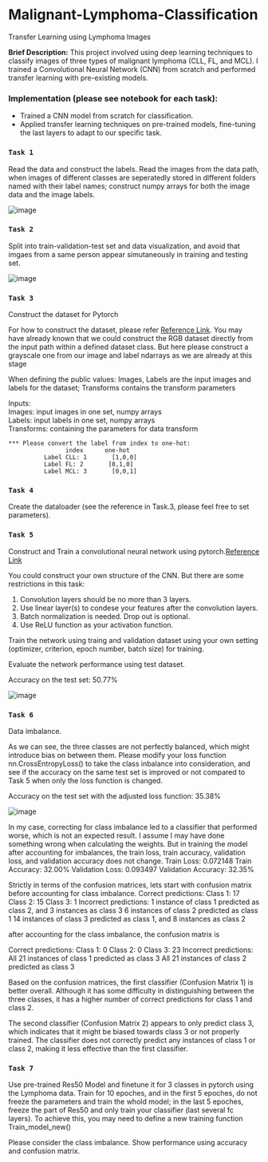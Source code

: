 # Malignant-Lymphoma-Classification

Transfer Learning using Lymphoma Images

**Brief Description:** This project involved using deep learning techniques to classify images of three types of malignant lymphoma (CLL, FL, and MCL). I trained a Convolutional Neural Network (CNN) from scratch and performed transfer learning with pre-existing models.

### Implementation (please see notebook for each task):
* Trained a CNN model from scratch for classification.
* Applied transfer learning techniques on pre-trained models, fine-tuning the last layers to adapt to our specific task.

### **`Task 1 `** 
Read the data and construct the labels. Read the images from the data path, when images of different classes are seperatedly stored in different folders named with their label names;
construct numpy arrays for both the image data and the image labels.

![image](https://github.com/travislatchman/Malignant-Lymphoma-Classification/assets/32372013/f88d2b46-accb-407c-b1b5-689ffddd6632)


### **`Task 2 `** 
Split into train-validation-test set and data visualization, and avoid that imgaes from a same person appear simutaneously in training and testing set.

![image](https://github.com/travislatchman/Malignant-Lymphoma-Classification/assets/32372013/444946a4-7bd4-4bc1-8dd3-e971344244e6)


### **`Task 3 `** 
Construct the dataset for Pytorch

For how to construct the dataset, please refer [Reference Link](https://pytorch.org/tutorials/beginner/basics/data_tutorial.html). You may have already known that we could construct the RGB dataset directly from the input path within a defined dataset class. But here please construct a grayscale one from our image and label ndarrays as we are already at this stage

When defining the public values: Images, Labels are the input images and labels for the dataset; Transforms contains the transform parameters

Inputs:  
    Images: input images in one set, numpy arrays  
    Labels: input labels in one set, numpy arrays  
    Transforms: containing the parameters for data transform   


    *** Please convert the label from index to one-hot:  
                    index      one-hot  
              Label CLL: 1       [1,0,0]  
              Label FL: 2       [0,1,0]  
              Label MCL: 3       [0,0,1]  

### **`Task 4 `** 
Create the dataloader (see the reference in Task.3, please feel free to set parameters).

### **`Task 5 `** 
Construct and Train a convolutional neural network using pytorch.[Reference Link](https://pytorch.org/tutorials/beginner/basics/buildmodel_tutorial.html)

You could construct your own structure of the CNN. But there are some restrictions in this task:

1. Convolution layers should be no more than 3 layers.
2. Use linear layer(s) to condese your features after the convolution layers.
3. Batch normalization is needed. Drop out is optional.
4. Use ReLU function as your activation function.

Train the network using traing and validation dataset using your own setting (optimizer, criterion, epoch number, batch size) for training.

Evaluate the network performance using test dataset.

Accuracy on the test set: 50.77%

![image](https://github.com/travislatchman/Malignant-Lymphoma-Classification/assets/32372013/60890d10-6078-4164-b466-4ed94613ede4)

### **`Task 6 `** 

Data imbalance.

As we can see, the three classes are not perfectly balanced, which might introduce bias on between them. Please modify your loss function nn.CrossEntropyLoss() to take the class inbalance into consideration, and see if the accuracy on the same test set is improved or not compared to Task 5 when only the loss function is changed.

Accuracy on the test set with the adjusted loss function: 35.38%  

![image](https://github.com/travislatchman/Malignant-Lymphoma-Classification/assets/32372013/83b21f9b-a7c7-49da-9459-412f2eef8cac)


In my case, correcting for class imbalance led to a classifier that performed worse, which is not an expected result. I assume I may have done something wrong when calculating the weights. But in training the model after accounting for imbalances, the train loss, train accuracy, validation loss, and validation accuracy does not change. Train Loss: 0.072148  Train Accuracy: 32.00%  Validation Loss: 0.093497  Validation Accuracy: 32.35%

Strictly in terms of the confusion matrices, lets start with confusion matrix before accounting for class imbalance. 
Correct predictions: 
Class 1: 17 
Class 2: 15 
Class 3: 1 
Incorrect predictions: 
1 instance of class 1 predicted as class 2, and 3 instances as class 3 
6 instances of class 2 predicted as class 1 
14 instances of class 3 predicted as class 1, and 8 instances as class 2  


after accounting for the class imbalance, the confusion matrix is 

Correct predictions: 
Class 1: 0 
Class 2: 0 
Class 3: 23 
Incorrect predictions: 
All 21 instances of class 1 predicted as class 3 
All 21 instances of class 2 predicted as class 3 

Based on the confusion matrices, the first classifier (Confusion Matrix 1) is better overall. Although it has some difficulty in distinguishing between the three classes, it has a higher number of correct predictions for class 1 and class 2.

The second classifier (Confusion Matrix 2) appears to only predict class 3, which indicates that it might be biased towards class 3 or not properly trained. The classifier does not correctly predict any instances of class 1 or class 2, making it less effective than the first classifier.

### **`Task 7 `** 
Use pre-trained Res50 Model and finetune it for 3 classes in pytorch using the Lymphoma data. Train for 10 epoches, and in the first 5 epoches, do not freeze the parameters and train the whold model; in the last 5 epoches, freeze the part of Res50 and only train your classifier (last several fc layers). To achieve this, you may need to define a new training function Train_model_new()

Please consider the class imbalance. Show performance using accuracy and confusion matrix.
